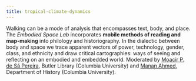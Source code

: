 ```yaml
---
title: tropical-climate-dynamics 
---
```


Walking can be a mode of analysis that encompasses text, body, and place. The *Embodied Space
Lab* incorporates **mobile methods of reading and map-making** into philology and
historiography. In the dialectic between body and space we trace apparent vectors of power,
technology, gender, class, and ethnicity and draw critical cartographies: ways of seeing and
reflecting on an embodied and embedded world. Moderated by [Moacir P. de Sá Pereira][mp],
Butler Library (Columbia University) and [Manan Ahmed][ma], Department of History (Columbia
University).

[ma]: https://history.columbia.edu/faculty/manan-ahmed/
[mp]: https://moacir.com/
